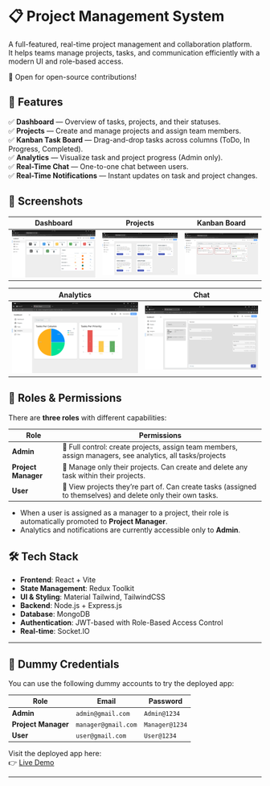 # 📋 Project Management System

A full-featured, real-time project management and collaboration platform.  
It helps teams manage projects, tasks, and communication efficiently with a modern UI and role-based access.

🌟 Open for open-source contributions!

## 🚀 Features

✅ **Dashboard** — Overview of tasks, projects, and their statuses.  
✅ **Projects** — Create and manage projects and assign team members.  
✅ **Kanban Task Board** — Drag-and-drop tasks across columns (ToDo, In Progress, Completed).  
✅ **Analytics** — Visualize task and project progress (Admin only).  
✅ **Real-Time Chat** — One-to-one chat between users.  
✅ **Real-Time Notifications** — Instant updates on task and project changes.

## 📸 Screenshots

| Dashboard                        | Projects                        | Kanban Board                  |
| -------------------------------- | ------------------------------- | ----------------------------- |
| ![](./screenshots/dashboard.png) | ![](./screenshots/projects.png) | ![](./screenshots/kanban.png) |

| Analytics                        | Chat                        |
| -------------------------------- | --------------------------- |
| ![](./screenshots/analytics.png) | ![](./screenshots/chat.png) |

## 👥 Roles & Permissions

There are **three roles** with different capabilities:

| Role                | Permissions                                                                                                  |
| ------------------- | ------------------------------------------------------------------------------------------------------------ |
| **Admin**           | 🔹 Full control: create projects, assign team members, assign managers, see analytics, all tasks/projects    |
| **Project Manager** | 🔹 Manage only their projects. Can create and delete any task within their projects.                         |
| **User**            | 🔹 View projects they’re part of. Can create tasks (assigned to themselves) and delete only their own tasks. |

- When a user is assigned as a manager to a project, their role is automatically promoted to **Project Manager**.
- Analytics and notifications are currently accessible only to **Admin**.

## 🛠️ Tech Stack

- **Frontend**: React + Vite
- **State Management**: Redux Toolkit
- **UI & Styling**: Material Tailwind, TailwindCSS
- **Backend**: Node.js + Express.js
- **Database**: MongoDB
- **Authentication**: JWT-based with Role-Based Access Control
- **Real-time**: Socket.IO

---

## 🔑 Dummy Credentials

You can use the following dummy accounts to try the deployed app:

| Role                | Email                       | Password     |
| ------------------- | --------------------------- | -----------  |
| **Admin**           | `admin@gmail.com`        | `Admin@1234`   |
| **Project Manager** | `manager@gmail.com`      | `Manager@1234` |
| **User**            | `user@gmail.com`         | `User@1234`    |

Visit the deployed app here:  
👉 [Live Demo](https://project-management-system-mitul.vercel.app/)

---
